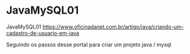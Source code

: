 # JavaMySQL01
 JavaMySQL01
 https://www.oficinadanet.com.br/artigo/java/criando-um-cadastro-de-usuario-em-java

Seguindo os passos desse portal para criar um projeto java / mysql

